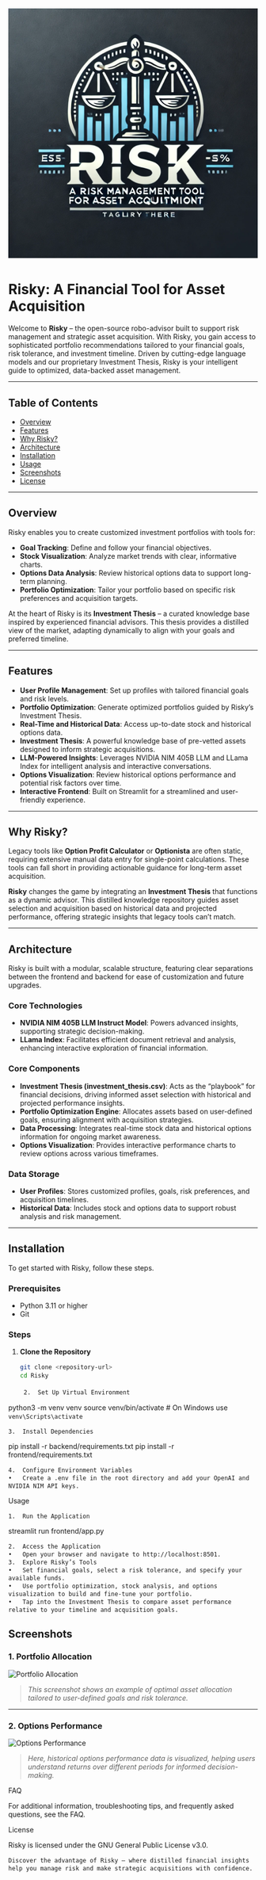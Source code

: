 # ![Risky Logo](image.png)

# Risky: A Financial Tool for Asset Acquisition

Welcome to **Risky** – the open-source robo-advisor built to support risk management and strategic asset acquisition. With Risky, you gain access to sophisticated portfolio recommendations tailored to your financial goals, risk tolerance, and investment timeline. Driven by cutting-edge language models and our proprietary Investment Thesis, Risky is your intelligent guide to optimized, data-backed asset management.

---

## Table of Contents
- [Overview](#overview)
- [Features](#features)
- [Why Risky?](#why-risky)
- [Architecture](#architecture)
- [Installation](#installation)
- [Usage](#usage)
- [Screenshots](#screenshots)
- [License](#license)

---

## Overview

Risky enables you to create customized investment portfolios with tools for:
- **Goal Tracking**: Define and follow your financial objectives.
- **Stock Visualization**: Analyze market trends with clear, informative charts.
- **Options Data Analysis**: Review historical options data to support long-term planning.
- **Portfolio Optimization**: Tailor your portfolio based on specific risk preferences and acquisition targets.

At the heart of Risky is its **Investment Thesis** – a curated knowledge base inspired by experienced financial advisors. This thesis provides a distilled view of the market, adapting dynamically to align with your goals and preferred timeline.

---

## Features

- **User Profile Management**: Set up profiles with tailored financial goals and risk levels.
- **Portfolio Optimization**: Generate optimized portfolios guided by Risky’s Investment Thesis.
- **Real-Time and Historical Data**: Access up-to-date stock and historical options data.
- **Investment Thesis**: A powerful knowledge base of pre-vetted assets designed to inform strategic acquisitions.
- **LLM-Powered Insights**: Leverages NVIDIA NIM 405B LLM and LLama Index for intelligent analysis and interactive conversations.
- **Options Visualization**: Review historical options performance and potential risk factors over time.
- **Interactive Frontend**: Built on Streamlit for a streamlined and user-friendly experience.

---

## Why Risky?

Legacy tools like **Option Profit Calculator** or **Optionista** are often static, requiring extensive manual data entry for single-point calculations. These tools can fall short in providing actionable guidance for long-term asset acquisition.

**Risky** changes the game by integrating an **Investment Thesis** that functions as a dynamic advisor. This distilled knowledge repository guides asset selection and acquisition based on historical data and projected performance, offering strategic insights that legacy tools can’t match.

---

## Architecture

Risky is built with a modular, scalable structure, featuring clear separations between the frontend and backend for ease of customization and future upgrades.

### Core Technologies

- **NVIDIA NIM 405B LLM Instruct Model**: Powers advanced insights, supporting strategic decision-making.
- **LLama Index**: Facilitates efficient document retrieval and analysis, enhancing interactive exploration of financial information.

### Core Components

- **Investment Thesis (investment_thesis.csv)**: Acts as the “playbook” for financial decisions, driving informed asset selection with historical and projected performance insights.
- **Portfolio Optimization Engine**: Allocates assets based on user-defined goals, ensuring alignment with acquisition strategies.
- **Data Processing**: Integrates real-time stock data and historical options information for ongoing market awareness.
- **Options Visualization**: Provides interactive performance charts to review options across various timeframes.

### Data Storage

- **User Profiles**: Stores customized profiles, goals, risk preferences, and acquisition timelines.
- **Historical Data**: Includes stock and options data to support robust analysis and risk management.

---

## Installation

To get started with Risky, follow these steps.

### Prerequisites

- Python 3.11 or higher
- Git

### Steps

1. **Clone the Repository**

   ```sh
   git clone <repository-url>
   cd Risky

	2.	Set Up Virtual Environment

python3 -m venv venv
source venv/bin/activate  # On Windows use `venv\Scripts\activate`


	3.	Install Dependencies

pip install -r backend/requirements.txt
pip install -r frontend/requirements.txt


	4.	Configure Environment Variables
	•	Create a .env file in the root directory and add your OpenAI and NVIDIA NIM API keys.

Usage

	1.	Run the Application

streamlit run frontend/app.py


	2.	Access the Application
	•	Open your browser and navigate to http://localhost:8501.
	3.	Explore Risky’s Tools
	•	Set financial goals, select a risk tolerance, and specify your available funds.
	•	Use portfolio optimization, stock analysis, and options visualization to build and fine-tune your portfolio.
	•	Tap into the Investment Thesis to compare asset performance relative to your timeline and acquisition goals.

## Screenshots

### 1. Portfolio Allocation

![Portfolio Allocation](portfolio_allocation.png)

> *This screenshot shows an example of optimal asset allocation tailored to user-defined goals and risk tolerance.*

---

### 2. Options Performance

![Options Performance](options_performance_screenshot.png)

> *Here, historical options performance data is visualized, helping users understand returns over different periods for informed decision-making.*

FAQ

For additional information, troubleshooting tips, and frequently asked questions, see the FAQ.

License

Risky is licensed under the GNU General Public License v3.0.

	Discover the advantage of Risky – where distilled financial insights help you manage risk and make strategic acquisitions with confidence.